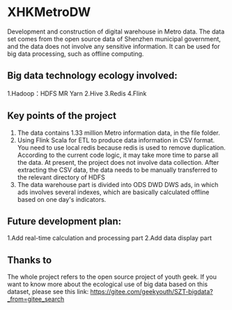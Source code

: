 # XHKMetroDW
Development and construction of digital warehouse in Metro data.
The data set comes from the open source data of Shenzhen municipal government, and the data does not involve any sensitive information. It can be used for big data processing, such as offline computing.

## Big data technology ecology involved:
1.Hadoop：HDFS MR Yarn
2.Hive
3.Redis
4.Flink

## Key points of the project
1. The data contains 1.33 million Metro information data, in the file folder.
2. Using Flink Scala for ETL to produce data information in CSV format. You need to use local redis because redis is used to remove duplication.
   According to the current code logic, it may take more time to parse all the data.
   At present, the project does not involve data collection. After extracting the CSV data, the data needs to be manually transferred to the relevant directory of HDFS
3. The data warehouse part is divided into ODS DWD DWS ads, in which ads involves several indexes, which are basically calculated offline based on one day's indicators.

## Future development plan:
1.Add real-time calculation and processing part
2.Add data display part

## Thanks to
The whole project refers to the open source project of youth geek. If you want to know more about the ecological use of big data based on this dataset, please see this link:
https://gitee.com/geekyouth/SZT-bigdata?_from=gitee_search
